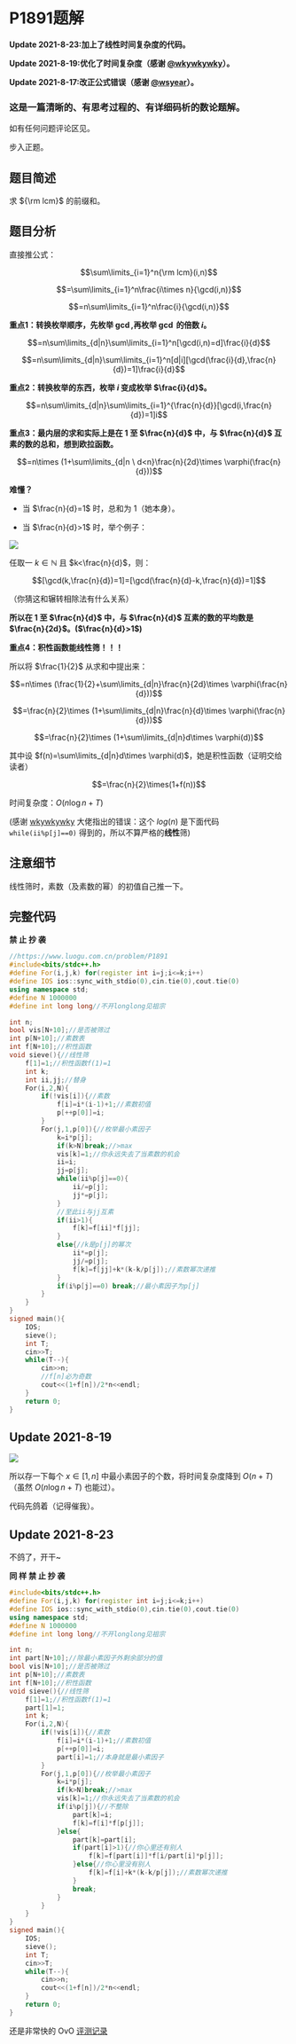 # P1891题解

**Update 2021-8-23:加上了线性时间复杂度的代码。**

**Update 2021-8-19:优化了时间复杂度（感谢 [@wkywkywky](https://www.luogu.com.cn/user/133954)）。**

**Update 2021-8-17:改正公式错误（感谢 [@wsyear](https://www.luogu.com.cn/user/169574)）。**

### 这是一篇清晰的、有思考过程的、有详细码析的数论题解。

如有任何问题评论区见。

步入正题。

## 题目简述

求 ${\rm lcm}$ 的前缀和。

## 题目分析

直接推公式：

$$\sum\limits_{i=1}^n{\rm lcm}(i,n)$$

$$=\sum\limits_{i=1}^n\frac{i\times n}{\gcd(i,n)}$$

$$=n\sum\limits_{i=1}^n\frac{i}{\gcd(i,n)}$$

**重点1：转换枚举顺序，先枚举 $\gcd$,再枚举  $\gcd$ 的倍数 $i$。**

$$=n\sum\limits_{d|n}\sum\limits_{i=1}^n[\gcd(i,n)=d]\frac{i}{d}$$

$$=n\sum\limits_{d|n}\sum\limits_{i=1}^n[d|i][\gcd(\frac{i}{d},\frac{n}{d})=1]\frac{i}{d}$$

**重点2：转换枚举的东西，枚举 $i$ 变成枚举 $\frac{i}{d}$。**

$$=n\sum\limits_{d|n}\sum\limits_{i=1}^{\frac{n}{d}}[\gcd(i,\frac{n}{d})=1]i$$

**重点3：最内层的求和实际上是在 $1$ 至 $\frac{n}{d}$ 中，与 $\frac{n}{d}$ 互素的数的总和，想到欧拉函数。**

$$=n\times (1+\sum\limits_{d|n \ d<n}\frac{n}{2d}\times \varphi(\frac{n}{d}))$$

**难懂？**

* 当 $\frac{n}{d}=1$ 时，总和为 $1$（她本身）。

* 当 $\frac{n}{d}>1$ 时，举个例子：

![](https://i.loli.net/2021/08/18/yjiCB9dFlHNRDLe.png)

任取一 $k\in\mathbb{N}$ 且 $k<\frac{n}{d}$，则：

$$[\gcd(k,\frac{n}{d})=1]=[\gcd(\frac{n}{d}-k,\frac{n}{d})=1]$$

（你猜这和辗转相除法有什么关系）

**所以在 $1$ 至 $\frac{n}{d}$ 中，与 $\frac{n}{d}$ 互素的数的平均数是 $\frac{n}{2d}$。($\frac{n}{d}>1$)**

**重点4：积性函数能线性筛！！！**

所以将 $\frac{1}{2}$ 从求和中提出来：

$$=n\times (\frac{1}{2}+\sum\limits_{d|n}\frac{n}{2d}\times \varphi(\frac{n}{d}))$$

$$=\frac{n}{2}\times (1+\sum\limits_{d|n}\frac{n}{d}\times \varphi(\frac{n}{d}))$$

$$=\frac{n}{2}\times (1+\sum\limits_{d|n}d\times \varphi(d))$$

其中设 $f(n)=\sum\limits_{d|n}d\times \varphi(d)$，她是积性函数（证明交给读者）

$$=\frac{n}{2}\times(1+f(n))$$

时间复杂度：$O(n\log n+T)$

(感谢 [wkywkywky](https://www.luogu.com.cn/user/133954) 大佬指出的错误：这个 $log(n)$ 是下面代码 `while(ii%p[j]==0)` 得到的，所以不算严格的**线性**筛)

## 注意细节

线性筛时，素数（及素数的幂）的初值自己推一下。

## 完整代码

**禁  止  抄  袭**

```cpp
//https://www.luogu.com.cn/problem/P1891
#include<bits/stdc++.h>
#define For(i,j,k) for(register int i=j;i<=k;i++)
#define IOS ios::sync_with_stdio(0),cin.tie(0),cout.tie(0)
using namespace std;
#define N 1000000
#define int long long//不开longlong见祖宗 

int n;
bool vis[N+10];//是否被筛过 
int p[N+10];//素数表 
int f[N+10];//积性函数 
void sieve(){//线性筛 
	f[1]=1;//积性函数f(1)=1 
	int k;
	int ii,jj;//替身 
	For(i,2,N){
		if(!vis[i]){//素数 
			f[i]=i*(i-1)+1;//素数初值
			p[++p[0]]=i; 
		}
		For(j,1,p[0]){//枚举最小素因子 
			k=i*p[j];
			if(k>N)break;//>max
			vis[k]=1;//你永远失去了当素数的机会 
			ii=i;
			jj=p[j];
			while(ii%p[j]==0){
				ii/=p[j];
				jj*=p[j];
			}
			//至此ii与jj互素 
			if(ii>1){
				f[k]=f[ii]*f[jj];
			}
			else{//k是p[j]的幂次 
				ii*=p[j];
				jj/=p[j];
				f[k]=f[jj]+k*(k-k/p[j]);//素数幂次递推 
			}
			if(i%p[j]==0) break;//最小素因子为p[j] 
		}
	} 
}
signed main(){
	IOS;
	sieve();
	int T;
	cin>>T;
	while(T--){
		cin>>n;
		//f[n]必为奇数 
		cout<<(1+f[n])/2*n<<endl;
	}
    return 0;
}
```

## Update 2021-8-19

![](https://i.loli.net/2021/08/18/CKNI5J9ODvbQupf.png)

所以存一下每个 $x\in[1,n]$ 中最小素因子的个数，将时间复杂度降到 $O(n+T)$（虽然 $O(n\log n+T)$ 也能过）。

代码先鸽着（记得催我）。

## Update 2021-8-23

不鸽了，开干~

**同  样  禁  止  抄  袭**

```cpp
#include<bits/stdc++.h>
#define For(i,j,k) for(register int i=j;i<=k;i++)
#define IOS ios::sync_with_stdio(0),cin.tie(0),cout.tie(0)
using namespace std;
#define N 1000000
#define int long long//不开longlong见祖宗 

int n;
int part[N+10];//除最小素因子外剩余部分的值 
bool vis[N+10];//是否被筛过 
int p[N+10];//素数表 
int f[N+10];//积性函数 
void sieve(){//线性筛 
	f[1]=1;//积性函数f(1)=1 
	part[1]=1;
	int k;
	For(i,2,N){
		if(!vis[i]){//素数 
			f[i]=i*(i-1)+1;//素数初值
			p[++p[0]]=i; 
			part[i]=1;//本身就是最小素因子
		}
		For(j,1,p[0]){//枚举最小素因子 
			k=i*p[j];
			if(k>N)break;//>max
			vis[k]=1;//你永远失去了当素数的机会 
			if(i%p[j]){//不整除
				part[k]=i;
				f[k]=f[i]*f[p[j]];
			}else{
				part[k]=part[i];
				if(part[i]>1){//你心里还有别人
					f[k]=f[part[i]]*f[i/part[i]*p[j]]; 
				}else{//你心里没有别人
					f[k]=f[i]+k*(k-k/p[j]);//素数幂次递推 
				}
				break;
			} 
		}
	} 
}
signed main(){
	IOS;
	sieve();
	int T;
	cin>>T;
	while(T--){
		cin>>n;
		cout<<(1+f[n])/2*n<<endl;
	}
    return 0;
}
```

还是非常快的 OvO [评测记录](https://www.luogu.com.cn/record/56747682)